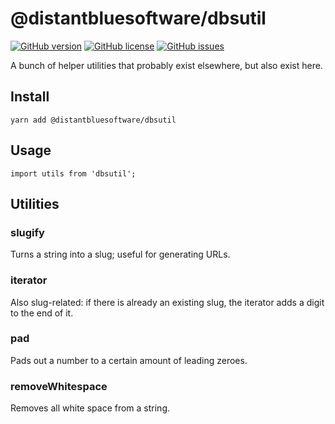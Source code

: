 # @distantbluesoftware/dbsutil


[![GitHub version](https://img.shields.io/npm/v/@distantbluesoftware/dbsutil.svg)](https://github.com/perezvon/dbsutil/issues)
[![GitHub license](https://img.shields.io/github/license/perezvon/dbsutil.svg)](https://github.com/perezvon/dbsutil)
[![GitHub issues](https://img.shields.io/github/issues/perezvon/dbsutil.svg)](https://github.com/perezvon/dbsutil/issues)



A bunch of helper utilities that probably exist elsewhere, but also exist here. 

## Install

`yarn add @distantbluesoftware/dbsutil`

## Usage 

`import utils from 'dbsutil';`

## Utilities

### slugify 

Turns a string into a slug; useful for generating URLs.

### iterator

Also slug-related: if there is already an existing slug, the iterator adds a digit to the end of it.

### pad

Pads out a number to a certain amount of leading zeroes.

### removeWhitespace

Removes all white space from a string. 

